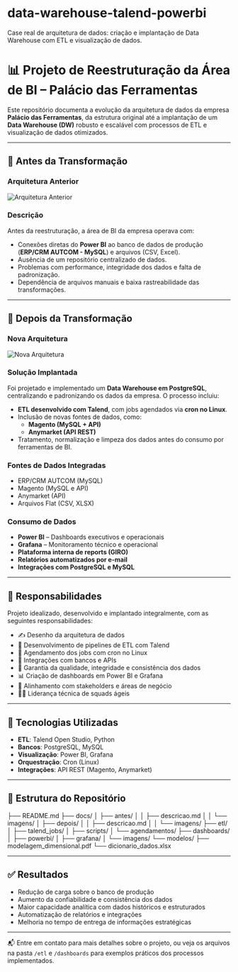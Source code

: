 # data-warehouse-talend-powerbi
Case real de arquitetura de dados: criação e implantação de Data Warehouse com ETL e visualização de dados.

# 📊 Projeto de Reestruturação da Área de BI – Palácio das Ferramentas

Este repositório documenta a evolução da arquitetura de dados da empresa **Palácio das Ferramentas**, da estrutura original até a implantação de um **Data Warehouse (DW)** robusto e escalável com processos de ETL e visualização de dados otimizados.

---

## 🔁 Antes da Transformação

### Arquitetura Anterior

![Arquitetura Anterior](docs/antes/imagens/arquitetura_antiga.png)

### Descrição

Antes da reestruturação, a área de BI da empresa operava com:

- Conexões diretas do **Power BI** ao banco de dados de produção (**ERP/CRM AUTCOM - MySQL**) e arquivos (CSV, Excel).
- Ausência de um repositório centralizado de dados.
- Problemas com performance, integridade dos dados e falta de padronização.
- Dependência de arquivos manuais e baixa rastreabilidade das transformações.

---

## 🚀 Depois da Transformação

### Nova Arquitetura

![Nova Arquitetura](docs/depois/imagens/arquitetura_nova.png)

### Solução Implantada

Foi projetado e implementado um **Data Warehouse em PostgreSQL**, centralizando e padronizando os dados da empresa. O processo incluiu:

- **ETL desenvolvido com Talend**, com jobs agendados via **cron no Linux**.
- Inclusão de novas fontes de dados, como:
  - **Magento (MySQL + API)**
  - **Anymarket (API REST)**
- Tratamento, normalização e limpeza dos dados antes do consumo por ferramentas de BI.

### Fontes de Dados Integradas

- ERP/CRM AUTCOM (MySQL)
- Magento (MySQL e API)
- Anymarket (API)
- Arquivos Flat (CSV, XLSX)

### Consumo de Dados

- **Power BI** – Dashboards executivos e operacionais
- **Grafana** – Monitoramento técnico e operacional
- **Plataforma interna de reports (GIRO)**
- **Relatórios automatizados por e-mail**
- **Integrações com PostgreSQL e MySQL**

---

## 🧠 Responsabilidades

Projeto idealizado, desenvolvido e implantado integralmente, com as seguintes responsabilidades:

- ✍️ Desenho da arquitetura de dados
- 🔧 Desenvolvimento de pipelines de ETL com Talend
- 📅 Agendamento dos jobs com cron no Linux
- 🔄 Integrações com bancos e APIs
- 🧪 Garantia da qualidade, integridade e consistência dos dados
- 📊 Criação de dashboards em Power BI e Grafana
- 🤝 Alinhamento com stakeholders e áreas de negócio
- 👨‍🏫 Liderança técnica de squads ágeis

---

## 🧰 Tecnologias Utilizadas

- **ETL**: Talend Open Studio, Python
- **Bancos**: PostgreSQL, MySQL
- **Visualização**: Power BI, Grafana
- **Orquestração**: Cron (Linux)
- **Integrações**: API REST (Magento, Anymarket)

---

## 📁 Estrutura do Repositório

├── README.md
├── docs/
│ ├── antes/
│ │ ├── descricao.md
│ │ └── imagens/
│ ├── depois/
│ │ ├── descricao.md
│ │ └── imagens/
├── etl/
│ ├── talend_jobs/
│ ├── scripts/
│ └── agendamentos/
├── dashboards/
│ ├── powerbi/
│ ├── grafana/
│ └── imagens/
└── modelos/
├── modelagem_dimensional.pdf
└── dicionario_dados.xlsx


---

## ✅ Resultados

- Redução de carga sobre o banco de produção
- Aumento da confiabilidade e consistência dos dados
- Maior capacidade analítica com dados históricos e estruturados
- Automatização de relatórios e integrações
- Melhoria no tempo de entrega de informações estratégicas

---

📬 Entre em contato para mais detalhes sobre o projeto, ou veja os arquivos na pasta `/etl` e `/dashboards` para exemplos práticos dos processos implementados.

